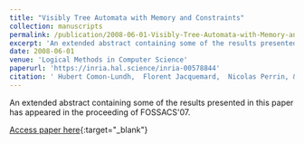 ```yaml
---
title: "Visibly Tree Automata with Memory and Constraints"
collection: manuscripts
permalink: /publication/2008-06-01-Visibly-Tree-Automata-with-Memory-and-Constraints
excerpt: 'An extended abstract containing some of the results presented in this paper has appeared in the proceeding of FOSSACS&apos;07.'
date: 2008-06-01
venue: 'Logical Methods in Computer Science'
paperurl: 'https://inria.hal.science/inria-00578844'
citation: ' Hubert Comon-Lundh,  Florent Jacquemard,  Nicolas Perrin, &quot;Visibly Tree Automata with Memory and Constraints.&quot; Logical Methods in Computer Science, 2008.'
---
```

An extended abstract containing some of the results presented in this paper has appeared in the proceeding of FOSSACS&apos;07.

[Access paper here](https://inria.hal.science/inria-00578844){:target="_blank"}
